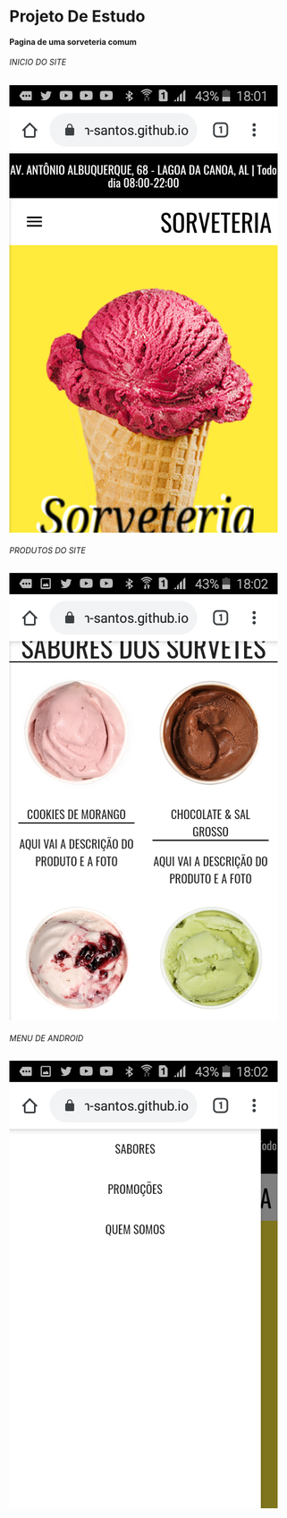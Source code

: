 # Projeto De Estudo

#### Pagina de uma sorveteria comum

###### INICIO DO SITE
![Inicio](https://github.com/Jadielson-Santos/Sorveteria/blob/master/img/inicio.png)

###### PRODUTOS DO SITE
![produtos](https://github.com/Jadielson-Santos/Sorveteria/blob/master/img/produtos.png)

###### MENU DE ANDROID
![Menu](https://github.com/Jadielson-Santos/Sorveteria/blob/master/img/menu-android.png)
